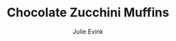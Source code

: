 ---
layout: recipe
title: Chocolate Zucchini Muffins
author: Julie Evink
image: chocolate-zucchini-muffins.jpg
tags: Breakfast
category: Breakfast

yield: 18 Muffins
preptime: 15 Minutes
cooktime: 25 Minutes

ingredients:
- 2 Cups AP flour
- 1/2 Cup unsweetened cocoa powder
- 1/4 Cup granulated sugar
- 1/4 Cup light brown sugar
- 2 Tsp baking powder
- 1 Tsp baking soda
- 1/2 Tsp salt
- 1 Large egg
- 5 Tbsp unsalted butter melted
- 1 Tsp pure vanilla extract
- 1 Cup skim milk
- 3/4 Cup semisweet chocolate chips
- 1 finely shredded zucchini on the small to medium size

directions:
- Preheat oven to 375 degrees F. Spray a muffin tin with nonstick spray or line with muffin liners. Set aside.
- In a large bowl whisk together flour, cocoa powder, sugars, baking powder, baking soda, and salt.
- Add the egg, melted butter, and vanilla extract. Add skim milk and stir until combined. Fold in shredded zucchini and chocolate chips (batter will be thick).
- Divide batter evenly between the prepared muffin cups and place in the oven. Bake for 20-25 minutes or until a toothpick inserted in the middle comes out clean. Remove from the oven and let muffins cool in muffin pan until they’re safe to handle, about 10 minutes. Transfer to a wire rack to cool completely.

notes:
- Do not peel the zucchini!

---